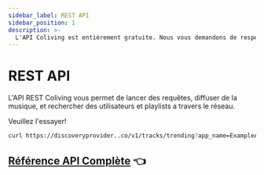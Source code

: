 ```yaml
---
sidebar_label: REST API
sidebar_position: 1
description: >-
  L'API Coliving est entièrement gratuite. Nous vous demandons de respecter les directives contenues dans ce document et de toujours créditer les artistes.
---
```


# REST API

L'API REST Coliving vous permet de lancer des requêtes, diffuser de la musique, et rechercher des utilisateurs et playlists a travers le réseau.

Veuillez l'essayer!

```bash
curl https://discoveryprovider..co/v1/tracks/trending?app_name=ExampleApp
```

## [Référence API Complète](https://colivingproject.github.io/api-docs/#-api-docs)  👈  